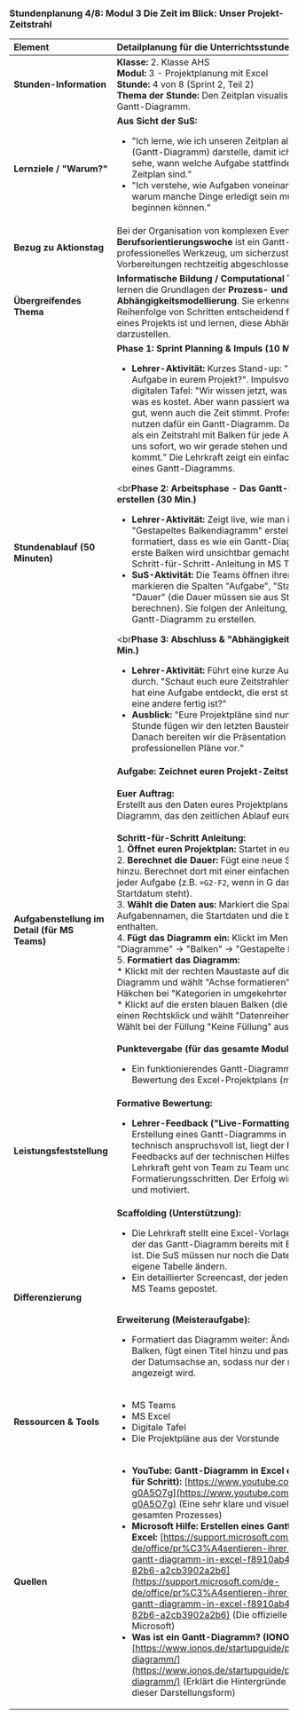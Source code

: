 ### **Stundenplanung 4/8: Modul 3 Die Zeit im Blick: Unser Projekt-Zeitstrahl**

| **Element** | **Detailplanung für die Unterrichtsstunde** |
| :--- | :--- |
| **Stunden-Information** | **Klasse:** 2. Klasse AHS<br>**Modul:** 3 - Projektplanung mit Excel<br>**Stunde:** 4 von 8 (Sprint 2, Teil 2)<br>**Thema der Stunde:** Den Zeitplan visualisieren mit einem Gantt-Diagramm. |
| **Lernziele / "Warum?"** | **Aus Sicht der SuS:**<br><ul><li>"Ich lerne, wie ich unseren Zeitplan als bunten Zeitstrahl (Gantt-Diagramm) darstelle, damit ich auf einen Blick sehe, wann welche Aufgabe stattfindet und ob wir im Zeitplan sind."</li><li>"Ich verstehe, wie Aufgaben voneinander abhängen und warum manche Dinge erledigt sein müssen, bevor andere beginnen können."</li></ul> |
| **Bezug zu Aktionstag** | Bei der Organisation von komplexen Events wie einer **Berufsorientierungswoche** ist ein Gantt-Diagramm ein professionelles Werkzeug, um sicherzustellen, dass alle Vorbereitungen rechtzeitig abgeschlossen sind. |
| **Übergreifendes Thema** | **Informatische Bildung / Computational Thinking:** Die SuS lernen die Grundlagen der **Prozess- und Abhängigkeitsmodellierung**. Sie erkennen, dass die Reihenfolge von Schritten entscheidend für das Gelingen eines Projekts ist und lernen, diese Abhängigkeiten visuell darzustellen. |
| **Stundenablauf (50 Minuten)** | **Phase 1: Sprint Planning & Impuls (10 Min.)**<br><ul><li>**Lehrer-Aktivität:** Kurzes Stand-up: "Was ist die teuerste Aufgabe in eurem Projekt?". Impulsvortrag an der digitalen Tafel: "Wir wissen jetzt, was wir tun müssen und was es kostet. Aber wann passiert was? Ein Plan ist nur gut, wenn auch die Zeit stimmt. Professionelle Planer nutzen dafür ein Gantt-Diagramm. Das ist nichts anderes als ein Zeitstrahl mit Balken für jede Aufgabe. Es zeigt uns sofort, wo wir gerade stehen und was als Nächstes kommt." Die Lehrkraft zeigt ein einfaches, klares Beispiel eines Gantt-Diagramms.</li></ul><br**Phase 2: Arbeitsphase - Das Gantt-Diagramm erstellen (30 Min.)**<br><ul><li>**Lehrer-Aktivität:** Zeigt live, wie man in Excel ein "Gestapeltes Balkendiagramm" erstellt und es so formatiert, dass es wie ein Gantt-Diagramm aussieht (der erste Balken wird unsichtbar gemacht). Stellt eine Schritt-für-Schritt-Anleitung in MS Teams bereit.</li><li>**SuS-Aktivität:** Die Teams öffnen ihren Projektplan. Sie markieren die Spalten "Aufgabe", "Startdatum" und "Dauer" (die Dauer müssen sie aus Start- und Enddatum berechnen). Sie folgen der Anleitung, um ihr eigenes Gantt-Diagramm zu erstellen.</li></ul><br**Phase 3: Abschluss & "Abhängigkeits-Check" (10 Min.)**<br><ul><li>**Lehrer-Aktivität:** Führt eine kurze Austauschrunde durch. "Schaut euch eure Zeitstrahlen an. Welches Team hat eine Aufgabe entdeckt, die erst starten kann, wenn eine andere fertig ist?"</li><li>**Ausblick:** "Eure Projektpläne sind nun fast fertig! Nächste Stunde fügen wir den letzten Baustein hinzu: Den Status. Danach bereiten wir die Präsentation eurer professionellen Pläne vor."</li></ul> |
| **Aufgabenstellung im Detail (für MS Teams)** | **Aufgabe: Zeichnet euren Projekt-Zeitstrahl!**<br><br>**Euer Auftrag:**<br>Erstellt aus den Daten eures Projektplans ein Gantt-Diagramm, das den zeitlichen Ablauf eurer Aufgaben anzeigt.<br><br>**Schritt-für-Schritt Anleitung:**<br>1.  **Öffnet euren Projektplan:** Startet in eurer Excel-Datei.<br>2.  **Berechnet die Dauer:** Fügt eine neue Spalte "Dauer" hinzu. Berechnet dort mit einer einfachen Formel die Dauer jeder Aufgabe (z.B. `=G2-F2`, wenn in G das End- und in F das Startdatum steht).<br>3.  **Wählt die Daten aus:** Markiert die Spalten, die die Aufgabennamen, die Startdaten und die berechnete Dauer enthalten.<br>4.  **Fügt das Diagramm ein:** Klickt im Menü auf "Einfügen" -> "Diagramme" -> "Balken" -> "Gestapelte Balken".<br>5.  **Formatiert das Diagramm:**<br>    *   Klickt mit der rechten Maustaste auf die Aufgabenliste im Diagramm und wählt "Achse formatieren". Setzt dort ein Häkchen bei "Kategorien in umgekehrter Reihenfolge".<br>    *   Klickt auf die ersten blauen Balken (die Startdaten), macht einen Rechtsklick und wählt "Datenreihen formatieren". Wählt bei der Füllung "Keine Füllung" aus.<br><br>**Punktevergabe (für das gesamte Modul):**<br><ul><li>Ein funktionierendes Gantt-Diagramm ist Teil der finalen Bewertung des Excel-Projektplans (max. 20 Punkte).</li></ul> |
| **Leistungsfeststellung** | **Formative Bewertung:**<br><ul><li>**Lehrer-Feedback ("Live-Formatting"):** Da die Erstellung eines Gantt-Diagramms in Excel für Anfänger technisch anspruchsvoll ist, liegt der Fokus des Feedbacks auf der technischen Hilfestellung. Die Lehrkraft geht von Team zu Team und hilft gezielt bei den Formatierungsschritten. Der Erfolg wird sofort sichtbar und motiviert.</li></ul> |
| **Differenzierung** | **Scaffolding (Unterstützung):**<br><ul><li>Die Lehrkraft stellt eine Excel-Vorlage zur Verfügung, in der das Gantt-Diagramm bereits mit Beispieldaten erstellt ist. Die SuS müssen nur noch die Datenquelle auf ihre eigene Tabelle ändern.</li><li>Ein detaillierter Screencast, der jeden Klick zeigt, wird in MS Teams gepostet.</li></ul><br>**Erweiterung (Meisteraufgabe):**<br><ul><li>Formatiert das Diagramm weiter: Ändert die Farben der Balken, fügt einen Titel hinzu und passt die Skalierung der Datumsachse an, sodass nur der relevante Zeitraum angezeigt wird.</li></ul> |
| **Ressourcen & Tools** | <ul><li>MS Teams</li><li>MS Excel</li><li>Digitale Tafel</li><li>Die Projektpläne aus der Vorstunde</li></ul> |
| **Quellen**| <ul><li>**YouTube: Gantt-Diagramm in Excel erstellen (Schritt für Schritt):** [https://www.youtube.com/watch?v=L-i-g0A5O7g](https://www.youtube.com/watch?v=L-i-g0A5O7g) (Eine sehr klare und visuelle Anleitung des gesamten Prozesses)</li><li>**Microsoft Hilfe: Erstellen eines Gantt-Diagramms in Excel:** [https://support.microsoft.com/de-de/office/pr%C3%A4sentieren-ihrer-daten-in-einem-gantt-diagramm-in-excel-f8910ab4-f011-4415-82b6-a2cb3902a2b6](https://support.microsoft.com/de-de/office/pr%C3%A4sentieren-ihrer-daten-in-einem-gantt-diagramm-in-excel-f8910ab4-f011-4415-82b6-a2cb3902a2b6) (Die offizielle Anleitung von Microsoft)</li><li>**Was ist ein Gantt-Diagramm? (IONOS):** [https://www.ionos.de/startupguide/produktivitaet/gantt-diagramm/](https://www.ionos.de/startupguide/produktivitaet/gantt-diagramm/) (Erklärt die Hintergründe und den Nutzen dieser Darstellungsform)</li></ul> |


